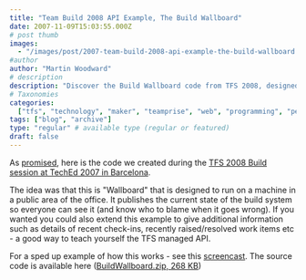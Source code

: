 ```yaml
---
title: "Team Build 2008 API Example, The Build Wallboard"
date: 2007-11-09T15:03:55.000Z
# post thumb
images:
  - "/images/post/2007-team-build-2008-api-example-the-build-wallboard.jpg"
#author
author: "Martin Woodward"
# description
description: "Discover the Build Wallboard code from TFS 2008, designed to display build status publicly and enhance team engagement in your office."
# Taxonomies
categories:
  ["tfs", "technology", "maker", "teamprise", "web", "programming", "personal"]
tags: ["blog", "archive"]
type: "regular" # available type (regular or featured)
draft: false
---
```


As [promised](http://www.woodwardweb.com/000394.html), here is the code we created during the [TFS 2008 Build session at TechEd 2007 in Barcelona](http://www.woodwardweb.com/personal/000391.html).

The idea was that this is "Wallboard" that is designed to run on a machine in a public area of the office. It publishes the current state of the build system so everyone can see it (and know who to blame when it goes wrong). If you wanted you could also extend this example to give additional information such as details of recent check-ins, recently raised/resolved work items etc - a good way to teach yourself the TFS managed API.

For a sped up example of how this works - see this [screencast](http://people.teamprise.com/~martin/Wallboard/Wallboard.html). The source code is available here ([BuildWallboard.zip, 268 KB](http://www.woodwardweb.com/vsts/BuildWallboard.zip))
